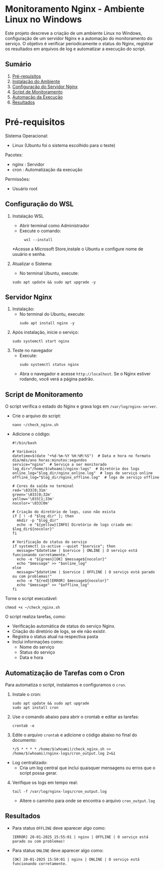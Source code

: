 # Monitoramento Nginx - Ambiente Linux no Windows #

Este projeto descreve a criação de um ambiente Linux no Windows, configuração de um servidor Nginx e a automação do monitoramento do serviço. O objetivo é verificar periodicamente o status do Nginx, registrar os resultados em arquivos de log e automatizar a execução do script.

## Sumário
1. [Pré-requisitos](#pré-requisitos)
2. [Instalação do Ambiente](#configuração-do-wsl)
3. [Configuração do Servidor Nginx](#servidor-nginx)
4. [Script de Monitoramento](#script-de-monitoramento)
5. [Automação da Execução](#automatização-de-tarefas-com-o-cron)
6. [Resultados](#resultados)
   
# Pré-requisitos
Sistema Operacional:
   * Linux (Ubuntu foi o sistema escolhido para o teste)
     
Pacotes:
   * nginx : Servidor
   * cron : Automatização da execução
     
Permissões:
   * Usuário root 

## Configuração do WSL
1. Instalação WSL
   * Abrir terminal como Administrador
   * Execute o comando:
     ```
       wsl --install
    *Acesse a Microsoft Store,instale o Ubuntu e configure nome de usuário e senha.
  
2. Atualizar o Sistema:
   * No terminal Ubuntu, execute:
    ```
    sudo apt update && sudo apt upgrade -y

## Servidor Nginx
1. Instalação:
   * No terminal do Ubuntu, execute:
     ```
     sudo apt install nginx -y
2. Após instalação, inicie o serviço:
     ```
     sudo systemctl start nginx
     ```  
4. Teste no navegador
   * Execute:
     ```
     sudo systemctl status nginx
   * Abra o navegador e acesse `http://localhost`. Se o Nginx estiver rodando, você verá a página padrão.

## Script de Monitoramento
O script verifica o estado do Nginx e grava logs em `/var/log/nginx-server`.
* Crie o arquivo do script:
  ```
  nano ~/check_nginx.sh
  ```
* Adicione o código:
  ```
  #!/bin/bash

  # Variáveis
  datetime=$(date "+%d-%m-%Y %H:%M:%S")  # Data e hora no formato dia/mês/ano horas:minutos:segundos
  service="nginx"  # Serviço a ser monitorado
  log_dir="/home/$(whoami)/nginx-logs"  # Diretório dos logs
  online_log="$log_dir/nginx_online.log"  # logs de serviço online
  offline_log="$log_dir/nginx_offline.log"  # logs de serviço offline

  # Cores da saída no terminal
  red='\033[0;31m'
  green='\033[0;32m'
  yellow='\033[1;33m'
  nocolor='\033[0m'

  # Criação do diretório de logs, caso não exista
  if [ ! -d "$log_dir" ]; then
    mkdir -p "$log_dir"
    echo -e "${yellow}[INFO] Diretório de logs criado em: $log_dir${nocolor}"
  fi

  # Verificação do status do serviço
  if systemctl is-active --quiet "$service"; then
    message="$datetime | $service | ONLINE | O serviço está funcionando corretamente."
    echo -e "${green}[OK] $message${nocolor}"
    echo "$message" >> "$online_log"
  else
    message="$datetime | $service | OFFLINE | O serviço está parado ou com problemas!"
    echo -e "${red}[ERROR] $message${nocolor}"
    echo "$message" >> "$offline_log"
  fi
  ```
Torne o script executável:
```
chmod +x ~/check_nginx.sh
```
O script realiza tarefas, como:
 * Verificação automática de status do serviço Nginx.
 * Criação do diretório de logs, se ele não existir.
 * Registra o status atual na respectiva pasta
 * Inclui informações como:
     * Nome do serviço
     * Status do serviço
     * Data e hora

## Automatização de Tarefas com o Cron
Para automatiza o script, instalamos e configuramos o `cron`.
1. Instale o cron:
   ```
   sudo apt update && sudo apt upgrade
   sudo apt install cron
2. Use o comando abaixo para abrir o crontab e editar as tarefas:
   ```
   crontab -e
3. Edite o arquivo `crontab` e adicione o código abaixo no final do documento:
   ```
   */5 * * * * /home/$(whoami)/check_nginx.sh >> /home/$(whoami)/nginx-logs/cron_output.log 2>&1
   ```
 * Log centralizado:
   * Cria um log central que inclui quaisquer mensagens ou erros que o script possa gerar.
4. Verifique os logs em tempo real:
   ```
   tail -f /var/log/nginx-logs/cron_output.log
   ```
   * Altere o caminho para onde se encontra o arquivo `cron_output.log`
## Resultados
* Para status `OFFLINE` deve aparecer algo como:
  ```
  [ERROR] 20-01-2025 15:55:01 | nginx | OFFLINE | O serviço está parado ou com problemas!
  ```
* Para status `ONLINE` deve aparecer algo como:
  ```
  [OK] 20-01-2025 15:50:01 | nginx | ONLINE | O serviço está funcionando corretamente.
  ```
